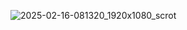![2025-02-16-081320_1920x1080_scrot](https://github.com/user-attachments/assets/26a9be37-ca3b-43ff-b225-9b8f297b7a66)
